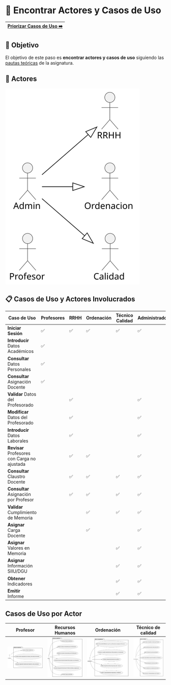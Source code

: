 # 📝 Encontrar Actores y Casos de Uso

[Priorizar Casos de Uso ➡️](PriorizarCasosDeUso.md) |
|--:|

## 🎯 **Objetivo**

El objetivo de este paso es **encontrar actores y casos de uso** siguiendo las [pautas teóricas](https://github.com/mmasias/IdSw1/blob/main/temario/contenidos/CdU.eAyCdU.md#c%C3%B3mo) de la asignatura.

## 👥 **Actores**  

![DiagramaDeActores](/images/modelosUML/CdU/Individuales/Actores.svg) 

 
 

## 📋 **Casos de Uso y Actores Involucrados**

| Caso de Uso                                  | Profesores | RRHH | Ordenación | Técnico Calidad | Administrador | Detallar | Prototipar |
|----------------------------------------------|------------|------|------------|-----------------|---------------|----------|------------|
| **Iniciar Sesión**                           | ✅         | ✅  | ✅         | ✅              | ✅           |          |            |
| **Introducir** Datos Académicos              | ✅         |      |            |                 |               |          |            |
| **Consultar** Datos Personales               | ✅         |      |            |                 |               |          |            |
| **Consultar** Asignación Docente             | ✅         |      |            |                 |               |          |            |
| **Validar** Datos del Profesorado            |            | ✅   |            |                 | ✅            |          |            |
| **Modificar** Datos del Profesorado          |            | ✅   |            |                 | ✅            |          |            |
| **Introducir** Datos Laborales               |            | ✅   |            |                 | ✅            |          |            |
| **Revisar** Profesores con Carga no ajustada |            | ✅   | ✅         |                 | ✅           |          |            |
| **Consultar** Claustro Docente               |            | ✅   | ✅         | ✅              | ✅           |          |            |
| **Consultar** Asignación por Profesor        |            | ✅   | ✅         | ✅              | ✅           |          |            |
| **Validar** Cumplimiento de Memoria          |            |      | ✅         | ✅              | ✅           |          |            |
| **Asignar** Carga Docente                    |            |      | ✅         |                 | ✅            |          |            |
| **Asignar** Valores en Memoria               |            |      |            | ✅              | ✅            |          |            |
| **Asignar** Información SIIU/DGU             |            |      |            | ✅              | ✅            |          |            |
| **Obtener** Indicadores                      |            |      |            | ✅              | ✅            |          |            |
| **Emitir** Informe                           |            |      |            | ✅              | ✅            |          |            |


## Casos de Uso por Actor

| Profesor | Recursos Humanos | Ordenación | Técnico de calidad |
|----------|------------------|------------|--------------------|
| ![Diagrama Profesor](/images/modelosUML/CdU/EstructurarCasosDeUso/profesor.svg) | ![Diagrama Recursos Humanos](/images/modelosUML/CdU/EstructurarCasosDeUso/RRHH.svg) | ![Diagrama Ordenacion](/images/modelosUML/CdU/EstructurarCasosDeUso/Ordenacion.svg) | ![Diagrama Tecnico de Calidad](/images/modelosUML/CdU/EstructurarCasosDeUso/TecnicoCalidad.svg) |